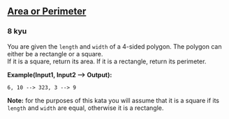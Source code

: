 <h2><a href=https://www.codewars.com/kata/5ab6538b379d20ad880000ab/train/ruby target="_blank">Area or Perimeter</a></h2><h3>8 kyu</h3><p>You are given the <code>length</code> and <code>width</code> of a 4-sided polygon. The polygon can either be a rectangle or a square.<br>If it is a square, return its area. If it is a rectangle, return its perimeter.</p><p><strong>Example(Input1, Input2 --&gt; Output):</strong></p><pre><code>6, 10 --&gt; 323, 3 --&gt; 9</code></pre><p><strong>Note:</strong> for the purposes of this kata you will assume that it is a square if its <code>length</code> and <code>width</code> are equal, otherwise it is a rectangle.</p>